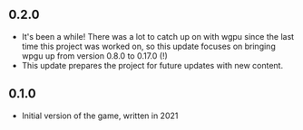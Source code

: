 ## 0.2.0
- It's been a while! There was a lot to catch up on with wgpu since the last time this project was worked on, so this update focuses on bringing wpgu up from version 0.8.0 to 0.17.0 (!)
- This update prepares the project for future updates with new content.
## 0.1.0
- Initial version of the game, written in 2021